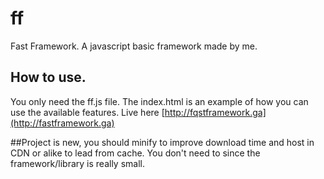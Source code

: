 # ff
Fast Framework. A javascript basic framework made by me.

## How to use.
You only need the ff.js file. 
The index.html is an example of how you can use the available features.
Live here [http://fqstframework.ga](http://fastframework.ga)

##Project is new, you should minify to improve download time and host in CDN or alike to lead from cache. 
You don't need to since the framework/library is really small.
